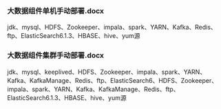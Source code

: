 ### 大数据组件单机手动部署.docx
jdk、mysql、HDFS、Zookeeper、impala、spark、YARN、Kafka、Redis、ftp、ElasticSearch6.1.3、HBASE、hive、yum源
### 大数据组件集群手动部署.docx
jdk、mysql、keeplived、HDFS、Zookeeper、impala、spark、YARN、Kafka、KafkaManage、Redis、ftp、ElasticSearch6、HDFS、Zookeeper、impala、spark、YARN、Kafka、KafkaManage、Redis、ftp、ElasticSearch6.1.3、HBASE、hive、yum源
